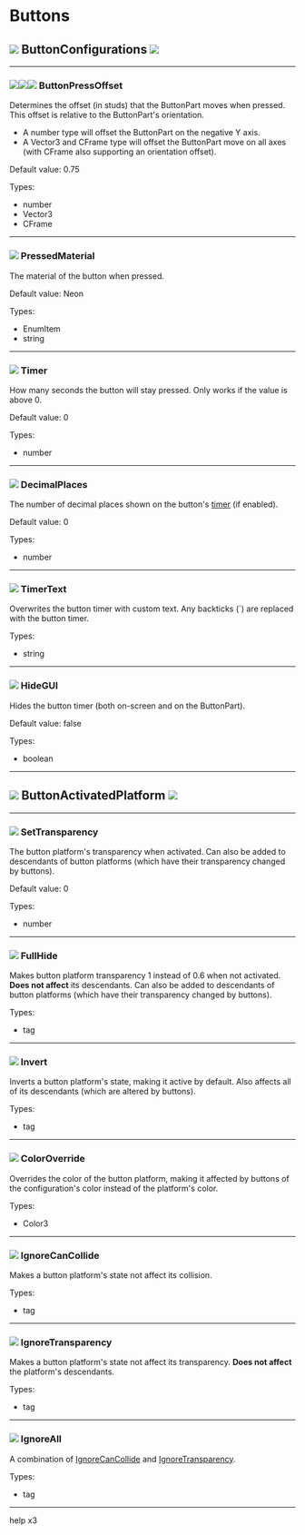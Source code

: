 # Buttons

## ![](../../static/rbx_vanilla_icons/Configuration.png) ButtonConfigurations ![](../../static/rbx_vanilla_icons/Configuration.png)

---

### ![](../../static/rbx_vanilla_icons/NumberValue.png)![](../../static/rbx_vanilla_icons/Vector3Value.png)![](../../static/rbx_vanilla_icons/CFrameValue.png) ButtonPressOffset

Determines the offset (in studs) that the ButtonPart moves when pressed. This offset is relative to the ButtonPart's orientation.

- A number type will offset the ButtonPart on the negative Y axis.
- A Vector3 and CFrame type will offset the ButtonPart move on all axes (with CFrame also supporting an orientation offset).

Default value: 0.75

Types:

- number
- Vector3
- CFrame

---

### ![](../../static/rbx_vanilla_icons/StringValue.png) PressedMaterial

The material of the button when pressed.

Default value: Neon

Types:

- EnumItem
- string

---

### ![](../../static/rbx_vanilla_icons/NumberValue.png) Timer

How many seconds the button will stay pressed.
Only works if the value is above 0.

Default value: 0

Types:

- number

---

### ![](../../static/rbx_vanilla_icons/NumberValue.png) DecimalPlaces

The number of decimal places shown on the button's [timer](#-timer) (if enabled).

Default value: 0

Types:

- number

---

### ![](../../static/rbx_vanilla_icons/StringValue.png) TimerText

Overwrites the button timer with custom text. Any backticks (`) are replaced with the button timer.

Types:

- string

---

### ![](../../static/rbx_vanilla_icons/BoolValue.png) HideGUI

Hides the button timer (both on-screen and on the ButtonPart).

Default value: false

Types:

- boolean

---

## ![](../../static/rbx_vanilla_icons/BasePart.png) ButtonActivatedPlatform ![](../../static/rbx_vanilla_icons/BasePart.png)

---

### ![](../../static/rbx_vanilla_icons/NumberValue.png) SetTransparency

The button platform's transparency when activated.
Can also be added to descendants of button platforms (which have their transparency changed by buttons).

Default value: 0

Types:

- number

---

### ![](../../static/rbx_vanilla_icons/BoolValue.png) FullHide

Makes button platform transparency 1 instead of 0.6 when not activated. **Does not affect** its descendants.
Can also be added to descendants of button platforms (which have their transparency changed by buttons).

Types:

- tag

---

### ![](../../static/rbx_vanilla_icons/BoolValue.png) Invert

Inverts a button platform's state, making it active by default. Also affects all of its descendants (which are altered by buttons).

Types:

- tag

---

### ![](../../static/rbx_vanilla_icons/BoolValue.png) ColorOverride

Overrides the color of the button platform, making it affected by buttons of the configuration's color instead of the platform's color.

Types:

- Color3

---

### ![](../../static/rbx_vanilla_icons/BoolValue.png) IgnoreCanCollide

Makes a button platform's state not affect its collision.

Types:

- tag

---

### ![](../../static/rbx_vanilla_icons/BoolValue.png) IgnoreTransparency

Makes a button platform's state not affect its transparency. **Does not affect** the platform's descendants.

Types:

- tag

---

### ![](../../static/rbx_vanilla_icons/BoolValue.png) IgnoreAll

A combination of [IgnoreCanCollide](#-ignorecancollide) and [IgnoreTransparency](#-ignoretransparency).

Types:

- tag

---

help x3
